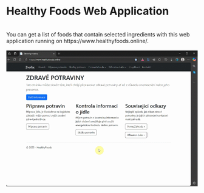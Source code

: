# Healthy Foods Web Application
<br>
You can get a list of foods that contain selected ingredients with this web application running on https://www.healthyfoods.online/.
<br>
<br>
<img src="./assets/healthy_foods_web.gif" alt="Web Healthy Foods"/>